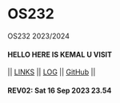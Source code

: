 # OS232
OS232 2023/2024

#### HELLO HERE IS KEMAL U VISIT

|| [LINKS](LINKS/) || [LOG](TXT/mylog.txt) || [GitHub](https://github.com/muhkemallgp/os232/) ||

#### REV02: Sat 16 Sep 2023 23.54
